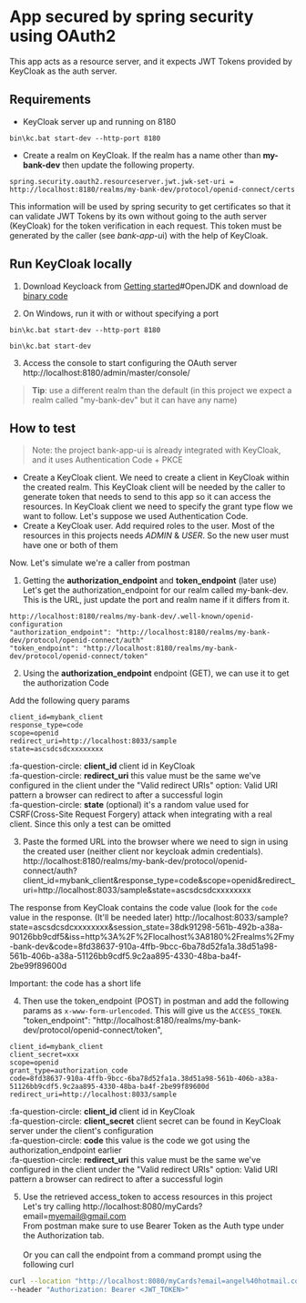 <h1>App secured by spring security using OAuth2</h1>

This app acts as a resource server, and it expects JWT Tokens provided by KeyCloak as the auth server.

## Requirements

* KeyCloak server up and running on 8180
```
bin\kc.bat start-dev --http-port 8180
```
* Create a realm on KeyCloak. If the realm has a name other than **my-bank-dev** then update the following property.
```properties
spring.security.oauth2.resourceserver.jwt.jwk-set-uri = http://localhost:8180/realms/my-bank-dev/protocol/openid-connect/certs
```
This information will be used by spring security to get certificates so that it can validate JWT Tokens by its own without going to the auth server (KeyCloak) for the token verification in each request. This token must be generated by the caller (see *bank-app-u*i) with the help of KeyCloak.

## Run KeyCloak locally
1. Download Keycloack from [Getting started](https://www.keycloak.org/guides "Getting started")#OpenJDK and download de [binary code](https://www.keycloak.org/getting-started/getting-started-zip "binary code")

2. On Windows, run it with or without specifying a port
```
bin\kc.bat start-dev --http-port 8180
```
```
bin\kc.bat start-dev
```
3. Access the console to start configuring the OAuth server http://localhost:8180/admin/master/console/

> **Tip**: use a different realm than the default (in this project we expect a realm called "my-bank-dev" but it can have any name)


## How to test
> Note: the project bank-app-ui is already integrated with KeyCloak, and it uses Authentication Code + PKCE

* Create a KeyCloak client. We need to create a client in KeyCloak within the created realm. This KeyCloak client will be needed by the caller to generate token that needs to send to this app so it can access the resources.
  In KeyCloak client we need to specify the grant type flow we want to follow. Let's suppose we used Authentication Code.
* Create a KeyCloak user. Add required roles to the user. Most of the resources in this projects needs *ADMIN* & *USER*. So the new user must have one or both of them

Now. Let's simulate we're a caller from postman
1. Getting the **authorization_endpoint** and **token_endpoint** (later use)
   Let's get the authorization_endpoint for our realm called my-bank-dev. This is the URL, just update the port and realm name if it differs from it.
```
http://localhost:8180/realms/my-bank-dev/.well-known/openid-configuration
"authorization_endpoint": "http://localhost:8180/realms/my-bank-dev/protocol/openid-connect/auth"
"token_endpoint": "http://localhost:8180/realms/my-bank-dev/protocol/openid-connect/token"
```

2. Using the **authorization_endpoint** endpoint (GET), we can use it to get the authorization Code

Add the following query params
```
client_id=mybank_client
response_type=code
scope=openid
redirect_uri=http://localhost:8033/sample
state=ascsdcsdcxxxxxxxx
```
:fa-question-circle: **client_id** client id in KeyCloak <br />
:fa-question-circle: **redirect_uri** this value must be the same we've configured in the client under the "Valid redirect URIs" option: Valid URI pattern a browser can redirect to after a successful login <br />
:fa-question-circle: **state** (optional) it's a random value used for CSRF(Cross-Site Request Forgery) attack when integrating with a real client. Since this only a test can be omitted <br />

3. Paste the formed URL into the browser where we need to sign in using the created user (neither client nor keycloak admin credentials).
   http://localhost:8180/realms/my-bank-dev/protocol/openid-connect/auth?client_id=mybank_client&response_type=code&scope=openid&redirect_uri=http://localhost:8033/sample&state=ascsdcsdcxxxxxxxx

The response from KeyCloak contains the code value (look for the ```code``` value in the response. (It'll be needed later)
http://localhost:8033/sample?state=ascsdcsdcxxxxxxxx&session_state=38dk91298-561b-492b-a38a-90126bb9cdf5&iss=http%3A%2F%2Flocalhost%3A8180%2Frealms%2Fmy-bank-dev&code=8fd38637-910a-4ffb-9bcc-6ba78d52fa1a.38d51a98-561b-406b-a38a-51126bb9cdf5.9c2aa895-4330-48ba-ba4f-2be99f89600d

Important: the code has a short life

4. Then use the token_endpoint (POST) in postman and add the following params as ```x-www-form-urlencoded```. This will give us the ```ACCESS_TOKEN```. <br />
   "token_endpoint": "http://localhost:8180/realms/my-bank-dev/protocol/openid-connect/token",

```
client_id=mybank_client
client_secret=xxx
scope=openid
grant_type=authorization_code
code=8fd38637-910a-4ffb-9bcc-6ba78d52fa1a.38d51a98-561b-406b-a38a-51126bb9cdf5.9c2aa895-4330-48ba-ba4f-2be99f89600d
redirect_uri=http://localhost:8033/sample
```
:fa-question-circle: **client_id** client id in KeyCloak <br />
:fa-question-circle: **client_secret** client secret can be found in KeyCloak server under the client's configuration <br />
:fa-question-circle: **code** this value is the code we got using the authorization_endpoint earlier <br />
:fa-question-circle: **redirect_uri** this value must be the same we've configured in the client under the "Valid redirect URIs" option: Valid URI pattern a browser can redirect to after a successful login <br />

5. Use the retrieved access_token to access resources in this project <br />
   Let's try calling http://localhost:8080/myCards?email=myemail@gmail.com <br />
   From postman make sure to use Bearer Token as the Auth type under the Authorization tab.
   <br /><br />
   Or you can call the endpoint from a command prompt using the following curl
```bash
curl --location "http://localhost:8080/myCards?email=angel%40hotmail.com" \ 
--header "Authorization: Bearer <JWT_TOKEN>"
```


